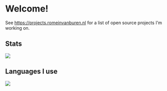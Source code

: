 <!--
[ ![Garra Flavatra](https://github.com/garraflavatra/garraflavatra/raw/main/garraflavatra.png) ](https://garraflavatra.github.io/garraflavatra.html)
> This is the @garraflavatra profile README with a garra flavatra photo linking to a garra flavatra video taken by a shop where you can buy garra flavatras.
-->

# Welcome!

See https://projects.romeinvanburen.nl for a list of open source projects I'm working on.

## Stats
<img src="https://github-readme-stats.vercel.app/api?username=garraflavatra&show_icons=true">

## Languages I use
<img src="https://github-readme-stats.vercel.app/api/top-langs/?username=garraflavatra&layout=compact">
